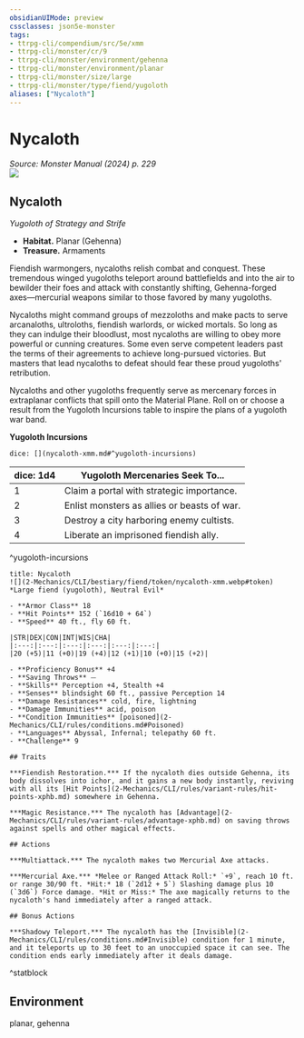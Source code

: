 ```yaml
---
obsidianUIMode: preview
cssclasses: json5e-monster
tags:
- ttrpg-cli/compendium/src/5e/xmm
- ttrpg-cli/monster/cr/9
- ttrpg-cli/monster/environment/gehenna
- ttrpg-cli/monster/environment/planar
- ttrpg-cli/monster/size/large
- ttrpg-cli/monster/type/fiend/yugoloth
aliases: ["Nycaloth"]
---
```

# Nycaloth
*Source: Monster Manual (2024) p. 229*  
![](2-Mechanics/CLI/books/monster-manual-2025/img/nycaloth.webp#right)

## Nycaloth

*Yugoloth of Strategy and Strife*

- **Habitat.** Planar (Gehenna)  
- **Treasure.** Armaments  

Fiendish warmongers, nycaloths relish combat and conquest. These tremendous winged yugoloths teleport around battlefields and into the air to bewilder their foes and attack with constantly shifting, Gehenna-forged axes—mercurial weapons similar to those favored by many yugoloths.

Nycaloths might command groups of mezzoloths and make pacts to serve arcanaloths, ultroloths, fiendish warlords, or wicked mortals. So long as they can indulge their bloodlust, most nycaloths are willing to obey more powerful or cunning creatures. Some even serve competent leaders past the terms of their agreements to achieve long-pursued victories. But masters that lead nycaloths to defeat should fear these proud yugoloths' retribution.

Nycaloths and other yugoloths frequently serve as mercenary forces in extraplanar conflicts that spill onto the Material Plane. Roll on or choose a result from the Yugoloth Incursions table to inspire the plans of a yugoloth war band.

**Yugoloth Incursions**

`dice: [](nycaloth-xmm.md#^yugoloth-incursions)`

| dice: 1d4 | Yugoloth Mercenaries Seek To... |
|-----------|---------------------------------|
| 1 | Claim a portal with strategic importance. |
| 2 | Enlist monsters as allies or beasts of war. |
| 3 | Destroy a city harboring enemy cultists. |
| 4 | Liberate an imprisoned fiendish ally. |
^yugoloth-incursions

```ad-statblock
title: Nycaloth
![](2-Mechanics/CLI/bestiary/fiend/token/nycaloth-xmm.webp#token)
*Large fiend (yugoloth), Neutral Evil*

- **Armor Class** 18 
- **Hit Points** 152 (`16d10 + 64`) 
- **Speed** 40 ft., fly 60 ft.

|STR|DEX|CON|INT|WIS|CHA|
|:---:|:---:|:---:|:---:|:---:|:---:|
|20 (+5)|11 (+0)|19 (+4)|12 (+1)|10 (+0)|15 (+2)|

- **Proficiency Bonus** +4
- **Saving Throws** ⏤
- **Skills** Perception +4, Stealth +4
- **Senses** blindsight 60 ft., passive Perception 14
- **Damage Resistances** cold, fire, lightning
- **Damage Immunities** acid, poison
- **Condition Immunities** [poisoned](2-Mechanics/CLI/rules/conditions.md#Poisoned)
- **Languages** Abyssal, Infernal; telepathy 60 ft.
- **Challenge** 9

## Traits

***Fiendish Restoration.*** If the nycaloth dies outside Gehenna, its body dissolves into ichor, and it gains a new body instantly, reviving with all its [Hit Points](2-Mechanics/CLI/rules/variant-rules/hit-points-xphb.md) somewhere in Gehenna.

***Magic Resistance.*** The nycaloth has [Advantage](2-Mechanics/CLI/rules/variant-rules/advantage-xphb.md) on saving throws against spells and other magical effects.

## Actions

***Multiattack.*** The nycaloth makes two Mercurial Axe attacks.

***Mercurial Axe.*** *Melee or Ranged Attack Roll:* `+9`, reach 10 ft. or range 30/90 ft. *Hit:* 18 (`2d12 + 5`) Slashing damage plus 10 (`3d6`) Force damage. *Hit or Miss:* The axe magically returns to the nycaloth's hand immediately after a ranged attack.

## Bonus Actions

***Shadowy Teleport.*** The nycaloth has the [Invisible](2-Mechanics/CLI/rules/conditions.md#Invisible) condition for 1 minute, and it teleports up to 30 feet to an unoccupied space it can see. The condition ends early immediately after it deals damage.
```
^statblock

## Environment

planar, gehenna